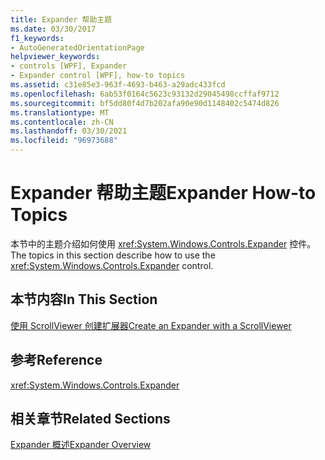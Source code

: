 ```yaml
---
title: Expander 帮助主题
ms.date: 03/30/2017
f1_keywords:
- AutoGeneratedOrientationPage
helpviewer_keywords:
- controls [WPF], Expander
- Expander control [WPF], how-to topics
ms.assetid: c31e85e3-963f-4693-b463-a29adc433fcd
ms.openlocfilehash: 6ab53f0164c5623c93132d29045498ccffaf9712
ms.sourcegitcommit: bf5dd80f4d7b202afa90e90d1148402c5474d826
ms.translationtype: MT
ms.contentlocale: zh-CN
ms.lasthandoff: 03/30/2021
ms.locfileid: "96973688"
---
```

# <a name="expander-how-to-topics"></a><span data-ttu-id="605a9-102">Expander 帮助主题</span><span class="sxs-lookup"><span data-stu-id="605a9-102">Expander How-to Topics</span></span>
<span data-ttu-id="605a9-103">本节中的主题介绍如何使用 <xref:System.Windows.Controls.Expander> 控件。</span><span class="sxs-lookup"><span data-stu-id="605a9-103">The topics in this section describe how to use the <xref:System.Windows.Controls.Expander> control.</span></span>  
  
## <a name="in-this-section"></a><span data-ttu-id="605a9-104">本节内容</span><span class="sxs-lookup"><span data-stu-id="605a9-104">In This Section</span></span>  
 [<span data-ttu-id="605a9-105">使用 ScrollViewer 创建扩展器</span><span class="sxs-lookup"><span data-stu-id="605a9-105">Create an Expander with a ScrollViewer</span></span>](how-to-create-an-expander-with-a-scrollviewer.md)  
  
## <a name="reference"></a><span data-ttu-id="605a9-106">参考</span><span class="sxs-lookup"><span data-stu-id="605a9-106">Reference</span></span>  
 <xref:System.Windows.Controls.Expander>  
  
## <a name="related-sections"></a><span data-ttu-id="605a9-107">相关章节</span><span class="sxs-lookup"><span data-stu-id="605a9-107">Related Sections</span></span>  
 [<span data-ttu-id="605a9-108">Expander 概述</span><span class="sxs-lookup"><span data-stu-id="605a9-108">Expander Overview</span></span>](expander-overview.md)
